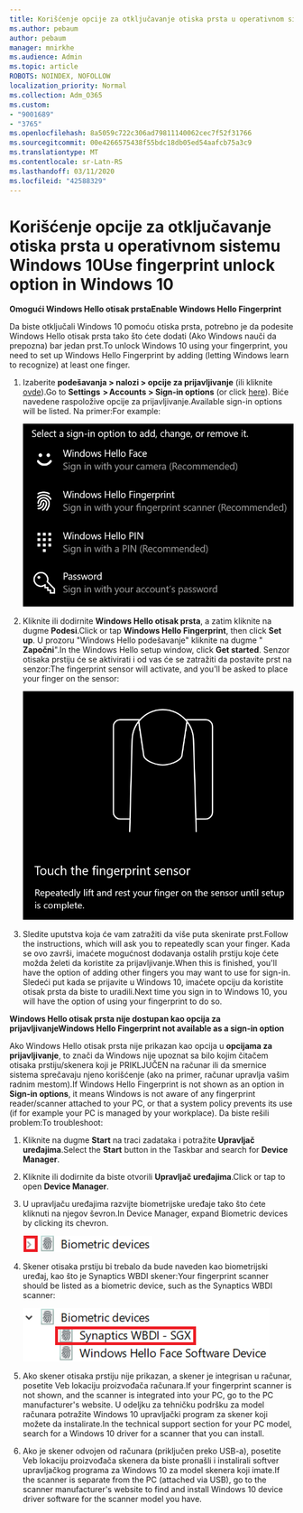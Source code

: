 ```yaml
---
title: Korišćenje opcije za otključavanje otiska prsta u operativnom sistemu Windows 10
ms.author: pebaum
author: pebaum
manager: mnirkhe
ms.audience: Admin
ms.topic: article
ROBOTS: NOINDEX, NOFOLLOW
localization_priority: Normal
ms.collection: Adm_O365
ms.custom:
- "9001689"
- "3765"
ms.openlocfilehash: 8a5059c722c306ad79811140062cec7f52f31766
ms.sourcegitcommit: 00e4266575438f55bdc18db05ed54aafcb75a3c9
ms.translationtype: MT
ms.contentlocale: sr-Latn-RS
ms.lasthandoff: 03/11/2020
ms.locfileid: "42588329"
---
```

# <a name="use-fingerprint-unlock-option-in-windows-10"></a><span data-ttu-id="4246f-102">Korišćenje opcije za otključavanje otiska prsta u operativnom sistemu Windows 10</span><span class="sxs-lookup"><span data-stu-id="4246f-102">Use fingerprint unlock option in Windows 10</span></span>

<span data-ttu-id="4246f-103">**Omogući Windows Hello otisak prsta**</span><span class="sxs-lookup"><span data-stu-id="4246f-103">**Enable Windows Hello Fingerprint**</span></span>

<span data-ttu-id="4246f-104">Da biste otključali Windows 10 pomoću otiska prsta, potrebno je da podesite Windows Hello otisak prsta tako što ćete dodati (Ako Windows nauči da prepozna) bar jedan prst.</span><span class="sxs-lookup"><span data-stu-id="4246f-104">To unlock Windows 10 using your fingerprint, you need to set up Windows Hello Fingerprint by adding (letting Windows learn to recognize) at least one finger.</span></span> 

1. <span data-ttu-id="4246f-105">Izaberite **podešavanja > nalozi > opcije za prijavljivanje** (ili kliknite [ovde](ms-settings:signinoptions?activationSource=GetHelp)).</span><span class="sxs-lookup"><span data-stu-id="4246f-105">Go to **Settings  > Accounts > Sign-in options** (or click [here](ms-settings:signinoptions?activationSource=GetHelp)).</span></span> <span data-ttu-id="4246f-106">Biće navedene raspoložive opcije za prijavljivanje.</span><span class="sxs-lookup"><span data-stu-id="4246f-106">Available sign-in options will be listed.</span></span> <span data-ttu-id="4246f-107">Na primer:</span><span class="sxs-lookup"><span data-stu-id="4246f-107">For example:</span></span>

    ![Opcije za prijavljivanje.](media/sign-in-options.png)

2. <span data-ttu-id="4246f-109">Kliknite ili dodirnite **Windows Hello otisak prsta**, a zatim kliknite na dugme **Podesi**.</span><span class="sxs-lookup"><span data-stu-id="4246f-109">Click or tap **Windows Hello Fingerprint**, then click **Set up**.</span></span> <span data-ttu-id="4246f-110">U prozoru "Windows Hello podešavanje" kliknite na dugme " **Započni**".</span><span class="sxs-lookup"><span data-stu-id="4246f-110">In the Windows Hello setup window, click **Get started**.</span></span> <span data-ttu-id="4246f-111">Senzor otisaka prstiju će se aktivirati i od vas će se zatražiti da postavite prst na senzor:</span><span class="sxs-lookup"><span data-stu-id="4246f-111">The fingerprint sensor will activate, and you'll be asked to place your finger on the sensor:</span></span>

   ![Senzor otisaka prstiju.](media/fingerprint-sensor.png)

3. <span data-ttu-id="4246f-113">Sledite uputstva koja će vam zatražiti da više puta skenirate prst.</span><span class="sxs-lookup"><span data-stu-id="4246f-113">Follow the instructions, which will ask you to repeatedly scan your finger.</span></span> <span data-ttu-id="4246f-114">Kada se ovo završi, imaćete mogućnost dodavanja ostalih prstiju koje ćete možda želeti da koristite za prijavljivanje.</span><span class="sxs-lookup"><span data-stu-id="4246f-114">When this is finished, you'll have the option of adding other fingers you may want to use for sign-in.</span></span> <span data-ttu-id="4246f-115">Sledeći put kada se prijavite u Windows 10, imaćete opciju da koristite otisak prsta da biste to uradili.</span><span class="sxs-lookup"><span data-stu-id="4246f-115">Next time you sign in to Windows 10, you will have the option of using your fingerprint to do so.</span></span>

<span data-ttu-id="4246f-116">**Windows Hello otisak prsta nije dostupan kao opcija za prijavljivanje**</span><span class="sxs-lookup"><span data-stu-id="4246f-116">**Windows Hello Fingerprint not available as a sign-in option**</span></span>

<span data-ttu-id="4246f-117">Ako Windows Hello otisak prsta nije prikazan kao opcija u **opcijama za prijavljivanje**, to znači da Windows nije upoznat sa bilo kojim čitačem otisaka prstiju/skenera koji je PRIKLJUČEN na računar ili da smernice sistema sprečavaju njeno korišćenje (ako na primer, računar upravlja vašim radnim mestom).</span><span class="sxs-lookup"><span data-stu-id="4246f-117">If Windows Hello Fingerprint is not shown as an option in **Sign-in options**, it means Windows is not aware of any fingerprint reader/scanner attached to your PC, or that a system policy prevents its use (if for example your PC is managed by your workplace).</span></span> <span data-ttu-id="4246f-118">Da biste rešili problem:</span><span class="sxs-lookup"><span data-stu-id="4246f-118">To troubleshoot:</span></span> 

1. <span data-ttu-id="4246f-119">Kliknite na dugme **Start** na traci zadataka i potražite **Upravljač uređajima**.</span><span class="sxs-lookup"><span data-stu-id="4246f-119">Select the **Start** button in the Taskbar and search for **Device Manager**.</span></span>

2. <span data-ttu-id="4246f-120">Kliknite ili dodirnite da biste otvorili **Upravljač uređajima**.</span><span class="sxs-lookup"><span data-stu-id="4246f-120">Click or tap to open **Device Manager**.</span></span>

3. <span data-ttu-id="4246f-121">U upravljaču uređajima razvijte biometrijske uređaje tako što ćete kliknuti na njegov ševron.</span><span class="sxs-lookup"><span data-stu-id="4246f-121">In Device Manager, expand Biometric devices by clicking its chevron.</span></span>

   ![Biometrijske uređaje.](media/biometric-devices.png)

4. <span data-ttu-id="4246f-123">Skener otisaka prstiju bi trebalo da bude naveden kao biometrijski uređaj, kao što je Synaptics WBDI skener:</span><span class="sxs-lookup"><span data-stu-id="4246f-123">Your fingerprint scanner should be listed as a biometric device, such as the Synaptics WBDI scanner:</span></span>

   ![Biometrijske uređaje.](media/biometric-devices-expanded.png)

5. <span data-ttu-id="4246f-125">Ako skener otisaka prstiju nije prikazan, a skener je integrisan u računar, posetite Veb lokaciju proizvođača računara.</span><span class="sxs-lookup"><span data-stu-id="4246f-125">If your fingerprint scanner is not shown, and the scanner is integrated into your PC, go to the PC manufacturer's website.</span></span> <span data-ttu-id="4246f-126">U odeljku za tehničku podršku za model računara potražite Windows 10 upravljački program za skener koji možete da instalirate.</span><span class="sxs-lookup"><span data-stu-id="4246f-126">In the technical support section for your PC model, search for a Windows 10 driver for a scanner that you can install.</span></span>

6. <span data-ttu-id="4246f-127">Ako je skener odvojen od računara (priključen preko USB-a), posetite Veb lokaciju proizvođača skenera da biste pronašli i instalirali softver upravljačkog programa za Windows 10 za model skenera koji imate.</span><span class="sxs-lookup"><span data-stu-id="4246f-127">If the scanner is separate from the PC (attached via USB), go to the scanner manufacturer's website to find and install Windows 10 device driver software for the scanner model you have.</span></span>
